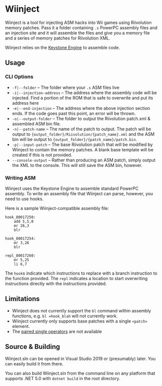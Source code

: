 # Wiinject

Wiinject is a tool for injecting ASM hacks into Wii games using Riivolution memory patches. Pass it a folder containing `.s` PowerPC assembly files
and an injection site and it will assemble the files and give you a memory file and a series of memory patches for Riivolution XML.

Wiinject relies on the [Keystone Engine](https://www.keystone-engine.org/) to assemble code.

## Usage

### CLI Options
* `-f|--folder` &ndash; The folder where your `.s` ASM files live
* `-i|--injection-address` &ndash; The address where the assembly code will be injected. Find a portion of the ROM that is safe to overwrite and put its address here
* `-e|--end-injection` &ndash; The address where the above injection section ends. If the code goes past this point, an error will be thrown.
* `-o|--output-folder` &ndash; The folder to output the Riivolution patch.xml & assembled ASM bin file.
* `-n|--patch-name` &ndash; The name of the patch to output. The patch will be output to `{output_folder}/Riivolution/{patch_name}.xml`
                            and the ASM bin will be output to `{output_folder}/{patch_name}/patch.bin`.
* `-p|--input-patch` &ndash; The base Riivolution patch that will be modified by Wiinject to contain the memory patches. A blank base template will be created if this is not provided.
* `--console-output` &ndash; Rather than producing an ASM patch, simply output the XML to the console. This will still save the ASM bin, however.

### Writing ASM
Wiinject uses the Keystone Engine to assemble standard PowerPC assembly. To write an assembly file that Wiinject can parse, however, you need to use hooks.

Here is a sample Wiinject-compatible assembly file:

```assembly
hook_80017250:
    add 5,5,0
    mr 26,3
    blr

hook_80017254:
    mr 3,26
    blr

repl_80017260:
    mr 5,25
    li 6,7
```

The `hook`s indicate which instructions to replace with a branch instruction to the function provided. The `repl` indicates a location to start overwriting
instructions directly with the instructions provided.

## Limitations

* Wiinject does not currently support the `bl` command within assembly functions, e.g. `bl =hook_blah` will not currently work.
* Wiinject currently only supports base patches with a single `<patch>` element.
* The [paired single operators](https://wiibrew.org/wiki/Paired_single) are not available

## Source & Building

Wiinject.sln can be opened in Visual Studio 2019 or (presumably) later. You can easily build it from there.

You can also build Wiinject.sln from the command line on any platform that supports .NET 5.0 with `dotnet build` in the root directory.